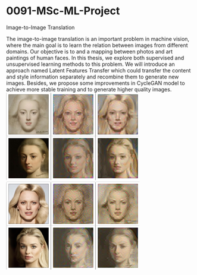 # 0091-MSc-ML-Project
Image-to-Image Translation

The image-to-image translation is an important problem in machine vision, where the main goal is to learn the relation between images from different domains. Our objective is to and a mapping between photos and art paintings of human faces. In this thesis, we explore both supervised and unsupervised learning methods to this problem. We will introduce an approach named Latent Features Transfer which could transfer the content and style information separately and recombine them to generate new images. Besides, we propose some improvements in CycleGAN model to achieve more stable training and to generate higher quality images.
![Painting to Photo](4341.png)
![Photo to Painting](4343.png)
